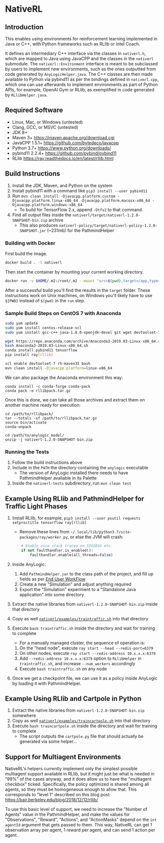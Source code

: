 NativeRL
========

Introduction
------------

This enables using environments for reinforcement learning implemented in Java or C++, with Python frameworks such as RLlib or Intel Coach.

It defines an intermediary C++ interface via the classes in `nativerl.h`, which are mapped to Java using JavaCPP and the classes in the `nativerl` submodule. The `nativerl::Environment` interface is meant to be subclassed by users to implement new environments, such as the ones outputted from code generated by `AnyLogicHelper.java`. The C++ classes are then made available to Python via pybind11 as per the bindings defined in `nativerl.cpp`, which one can use afterwards to implement environments as part of Python APIs, for example, OpenAI Gym or RLlib, as exemplified in code generated by `RLlibHelper.java`.


Required Software
-----------------

 * Linux, Mac, or Windows (untested)
 * Clang, GCC, or MSVC (untested)
 * JDK 8+
 * Maven 3+  https://maven.apache.org/download.cgi
 * JavaCPP 1.5.1+  https://github.com/bytedeco/javacpp
 * Python 3.7+  https://www.python.org/downloads/
 * pybind11 2.2.4+  https://github.com/pybind/pybind11
 * RLlib  https://ray.readthedocs.io/en/latest/rllib.html


Build Instructions
------------------

 1. Install the JDK, Maven, and Python on the system
 2. Install pybind11 with a command like `pip3 install --user pybind11`
 3. Run `mvn clean install -Djavacpp.platform.custom -Djavacpp.platform.linux-x86_64 -Djavacpp.platform.macosx-x86_64 -Djavacpp.platform.windows-x86_64`
    * To build for TensorFlow 2.x, append `-Dtfv2` to that command.
 4. Find all output files inside the `nativerl/target/nativerl-1.2.0-SNAPSHOT-bin.zip` archive
    * This also produces `nativerl-policy/target/nativerl-policy-1.2.0-SNAPSHOT.jar` (~231mb) for the PathmindHelper

### Building with Docker

First build the image.

```bash
docker build . -t nativerl
```

Then start the container by mounting your current working directory.

```bash
docker run -v $HOME/.m2:/root/.m2 --mount "src=$(pwd),target=/app,type=bind" nativerl
```

After a successful build you'll find the results in the `target` folder. These instructions work
on Unix machines, on Windows you'll likely have to use `${PWD}` instead of `$(pwd)` in the `run` step.

### Sample Build Steps on CentOS 7 with Anaconda

```bash
sudo yum update
sudo yum install centos-release-scl
sudo yum install gcc-c++ java-1.8.0-openjdk-devel git wget devtoolset-7 rh-maven35

wget https://repo.anaconda.com/archive/Anaconda3-2019.03-Linux-x86_64.sh
bash Anaconda3-2019.03-Linux-x86_64.sh
conda install pybind11 tensorflow
pip install ray[rllib]

scl enable devtoolset-7 rh-maven35 bash
mvn clean install -Djavacpp.platform=linux-x86_64
```

We can also package the Anaconda environment this way:

```
conda install -c conda-forge conda-pack
conda pack -o rllibpack.tar.gz
```

Once this is done, we can take all those archives and extract them on another machine ready for execution:

```
cd /path/to/rllibpack/
tar --totals -xf /path/to/rllibpack.tar.gz
source bin/activate
conda-unpack

cd /path/to/anylogic_model/
unzip -j nativerl-1.2.0-SNAPSHOT-bin.zip
```


### Running the Tests

 1. Follow the build instructions above
 2. Include in the `PATH` the directory containing the `anylogic` executable
    * The version of AnyLogic installed there needs to have PathmindHelper available in its Palette
 3. Inside the `nativerl-tests` subdirectory, run `mvn clean test`


Example Using RLlib and PathmindHelper for Traffic Light Phases
---------------------------------------------------------------

 1. Install RLlib, for example, `pip3 install --user psutil requests setproctitle tensorflow ray[rllib]`
    * Remove these lines from `~/.local/lib/python3.7/site-packages/ray/worker.py`, or else the JVM will crash:
    ```python
        # Enable nice stack traces on SIGSEGV etc.
        if not faulthandler.is_enabled():
            faulthandler.enable(all_threads=False)
    ```

 2. Inside AnyLogic:
    1. Add `PathmindHelper.jar` to the class path of the project, and fill up fields as per [End User WorkFlow](PathmindPolicyHelper/README.md#end-user-workflow)
    2. Create a new "Simulation" and adjust anything required
    3. Export the "Simulation" experiment to a "Standalone Java application" into some directory

 3. Extract the native libraries from `nativerl-1.2.0-SNAPSHOT-bin.zip` inside that directory
 4. Copy as well [`nativerl/examples/traintraffic.sh`](nativerl/examples/traintraffic.sh) into that directory
 5. Execute `bash traintraffic.sh` inside the directory and wait for training to complete
    * For a manually managed cluster, the sequence of operation is:
    1. On the "head node", execute `ray start --head --redis-port=6379`
    2. On other nodes, execute `ray start --redis-address 10.x.x.x:6379`
    3. Add `--redis-address 10.x.x.x:6379` option to `RLlibHelper` in `traintraffic.sh`, and increase `--num_workers` accordingly
    4. Execute `bash traintraffic.sh` on any node

 6. Once we get a checkpoint file, we can use it as a policy inside AnyLogic by loading it with PathmindHelper.


Example Using RLlib and Cartpole in Python
------------------------------------------

 1. Extract the native libraries from `nativerl-1.2.0-SNAPSHOT-bin.zip` somewhere
 2. Copy as well [`nativerl/examples/traincartpole.sh`](nativerl/examples/traincartpole.sh) into that directory
 3. Execute `bash traincartpole.sh` inside the directory and wait for training to complete
    * The script outputs the `cartpole.py` file that should actually be generated via some helper...


Support for Multiagent Environments
-----------------------------------

NativeRL's helpers currently implement only the simplest possible multiagent support available in RLlib, but it might just be what is needed in "99%" of the cases anyway, and it does allow us to have the "multiagent checkbox" ticked. Specifically, the policy optimized is shared among all agents, so they must be homogeneous enough to allow that. This corresponds to "level 1" described on this blog post: https://bair.berkeley.edu/blog/2018/12/12/rllib/

To use this basic level of support, we need to increase the "Number of Agents" value in the PathmindHelper, and make the values for "Observations", "Reward", "Actions", and "ActionMasks" depend on the `int agentId` argument that gets passed to them. This way, NativeRL can get 1 observation array per agent, 1 reward per agent, and can send 1 action per agent.
